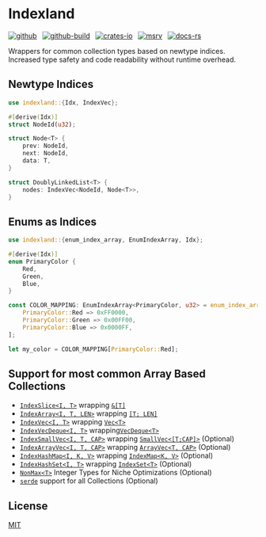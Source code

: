 # Indexland

[![github]](https://github.com/cmrschwarz/indexland/tree/main/crates/indexland)&ensp;
[![github-build]](https://github.com/cmrschwarz/indexland/actions/workflows/ci.yml)&ensp;
[![crates-io]](https://crates.io/crates/indexland)&ensp;
[![msrv]](https://crates.io/crates/indexland)&ensp;
[![docs-rs]](https://docs.rs/indexland)&ensp;

[github]: https://img.shields.io/badge/cmrschwarz/indexland-8da0cb?&labelColor=555555&logo=github
[github-build]: https://github.com/cmrschwarz/indexland/actions/workflows/ci.yml/badge.svg
[crates-io]: https://img.shields.io/crates/v/indexland.svg?logo=rust
[msrv]: https://img.shields.io/crates/msrv/indexland?logo=rust
[docs-rs]: https://img.shields.io/badge/docs.rs-indexland-66c2a5?logo=docs.rs

Wrappers for common collection types based on newtype indices.
Increased type safety and code readability without runtime overhead.



## Newtype Indices
```rust
use indexland::{Idx, IndexVec};

#[derive(Idx)]
struct NodeId(u32);

struct Node<T> {
    prev: NodeId,
    next: NodeId,
    data: T,
}

struct DoublyLinkedList<T> {
    nodes: IndexVec<NodeId, Node<T>>,
}
```

## Enums as Indices
```rust
use indexland::{enum_index_array, EnumIndexArray, Idx};

#[derive(Idx)]
enum PrimaryColor {
    Red,
    Green,
    Blue,
}

const COLOR_MAPPING: EnumIndexArray<PrimaryColor, u32> = enum_index_array![
    PrimaryColor::Red => 0xFF0000,
    PrimaryColor::Green => 0x00FF00,
    PrimaryColor::Blue => 0x0000FF,
];

let my_color = COLOR_MAPPING[PrimaryColor::Red];
```

## Support for most common Array Based Collections
- [`IndexSlice<I, T>`](crate::IndexSlice)
  wrapping [`&[T]`](std::slice)
- [`IndexArray<I, T, LEN>`](crate::IndexArray)
  wrapping [`[T; LEN]`](std::array)
- [`IndexVec<I, T>`](crate::IndexVec)
  wrapping [`Vec<T>`](alloc::vec::Vec)
- [`IndexVecDeque<I, T>`](crate::IndexVecDeque)
  wrapping[`VecDeque<T>`](std::collections::VecDeque)
- [`IndexSmallVec<I, T, CAP>`](crate::IndexSmallVec)
  wrapping [`SmallVec<[T;CAP]>`](smallvec::SmallVec) (Optional)
- [`IndexArrayVec<I, T, CAP>`](crate::IndexArrayVec)
  wrapping [`ArrayVec<T, CAP>`](arrayvec::ArrayVec) (Optional)
- [`IndexHashMap<I, K, V>`](crate::IndexHashMap)
  wrapping [`IndexMap<K, V>`](indexmap::IndexMap) (Optional)
- [`IndexHashSet<I, T>`](crate::IndexHashSet)
  wrapping [`IndexSet<T>`](indexmap::IndexSet) (Optional)
- [`NonMax<T>`](crate::nonmax) Integer Types for Niche Optimizations (Optional)
- [`serde`](::serde) support for all Collections (Optional)

## License
[MIT](../../LICENSE)

